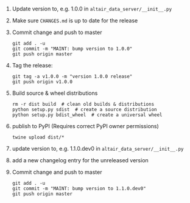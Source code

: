 1. Update version to, e.g. 1.0.0 in ``altair_data_server/__init__.py``

2. Make sure ``CHANGES.md`` is up to date for the release

3. Commit change and push to master

       git add . -u
       git commit -m "MAINT: bump version to 1.0.0"
       git push origin master

4. Tag the release:

       git tag -a v1.0.0 -m "version 1.0.0 release"
       git push origin v1.0.0

5. Build source & wheel distributions

       rm -r dist build  # clean old builds & distributions
       python setup.py sdist  # create a source distribution
       python setup.py bdist_wheel  # create a universal wheel

6. publish to PyPI (Requires correct PyPI owner permissions)

       twine upload dist/*

7. update version to, e.g. 1.1.0.dev0 in ``altair_data_server/__init__.py``

8. add a new changelog entry for the unreleased version

9. Commit change and push to master

       git add . -u
       git commit -m "MAINT: bump version to 1.1.0.dev0"
       git push origin master
